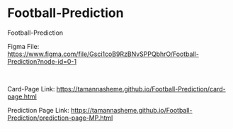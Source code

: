 # Football-Prediction
Football-Prediction

Figma File:
https://www.figma.com/file/Gsci1coB9RzBNvSPPQbhrO/Football-Prediction?node-id=0-1


<br>

Card-Page Link:
https://tamannasheme.github.io/Football-Prediction/card-page.html

Prediction Page Link:
https://tamannasheme.github.io/Football-Prediction/prediction-page-MP.html
